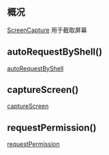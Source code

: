 ## 概况

[ScreenCapture](/API/Image/ScreenCapture/README.md) 用于截取屏幕

## autoRequestByShell()

[autoRequestByShell](autoRequestByShell.md ":include")

## captureScreen()

[captureScreen](captureScreen.md ":include")

## requestPermission()

[requestPermission](requestPermission.md ":include")

